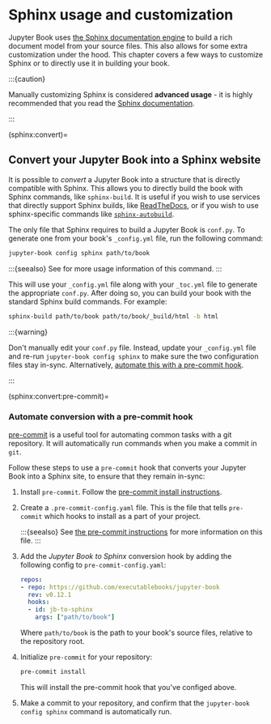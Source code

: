 # Sphinx usage and customization

Jupyter Book uses [the Sphinx documentation engine](https://www.sphinx-doc.org) to build a rich document model from your source files.
This also allows for some extra customization under the hood.
This chapter covers a few ways to customize Sphinx or to directly use it in building your book.

:::{caution}

Manually customizing Sphinx is considered **advanced usage** - it is highly recommended that you read the [Sphinx documentation](https://www.sphinx-doc.org).

:::

(sphinx:convert)=
## Convert your Jupyter Book into a Sphinx website

It is possible to *convert* a Jupyter Book into a structure that is directly compatible with Sphinx.
This allows you to directly build the book with Sphinx commands, like `sphinx-build`.
It is useful if you wish to use services that directly support Sphinx builds, like [ReadTheDocs](https://readthedocs.org), or if you wish to use sphinx-specific commands like [`sphinx-autobuild`](https://github.com/executablebooks/sphinx-autobuild).

The only file that Sphinx requires to build a Jupyter Book is `conf.py`.
To generate one from your book's `_config.yml` file, run the following command:

```bash
jupyter-book config sphinx path/to/book
```

:::{seealso}
See [](/reference/cli.md) for more usage information of this command.
:::

This will use your `_config.yml` file along with your `_toc.yml` file to generate the appropriate `conf.py`.
After doing so, you can build your book with the standard Sphinx build commands.
For example:

```bash
sphinx-build path/to/book path/to/book/_build/html -b html
```

:::{warning}

Don't manually edit your `conf.py` file.
Instead, update your `_config.yml` file and re-run `jupyter-book config sphinx` to make sure the two configuration files stay in-sync.
Alternatively, [automate this with a pre-commit hook](sphinx:convert:pre-commit).

:::

(sphinx:convert:pre-commit)=
### Automate conversion with a pre-commit hook

[pre-commit](https://pre-commit.com/) is a useful tool for automating common tasks with a git repository.
It will automatically run commands when you make a commit in `git`.

Follow these steps to use a `pre-commit` hook that converts your Jupyter Book into a Sphinx site, to ensure that they remain in-sync:

1. Install `pre-commit`. Follow the [pre-commit install instructions](https://pre-commit.com/#install).
2. Create a `.pre-commit-config.yaml` file. This is the file that tells `pre-commit` which hooks to install as a part of your project.

   :::{seealso}
   See [the pre-commit instructions](https://pre-commit.com/#pre-commit-configyaml---hooks) for more information on this file.
   :::
3. Add the _Jupyter Book to Sphinx_ conversion hook by adding the following config to `pre-commit-config.yaml`:

   ```yaml
   repos:
   - repo: https://github.com/executablebooks/jupyter-book
     rev: v0.12.1
     hooks:
     - id: jb-to-sphinx
       args: ["path/to/book"]
   ```

   Where `path/to/book` is the path to your book's source files, relative to the repository root.
4. Initialize `pre-commit` for your repository:

   ```bash
   pre-commit install
   ```

   This will install the pre-commit hook that you've configed above.
5. Make a commit to your repository, and confirm that the `jupyter-book config sphinx` command is automatically run.
